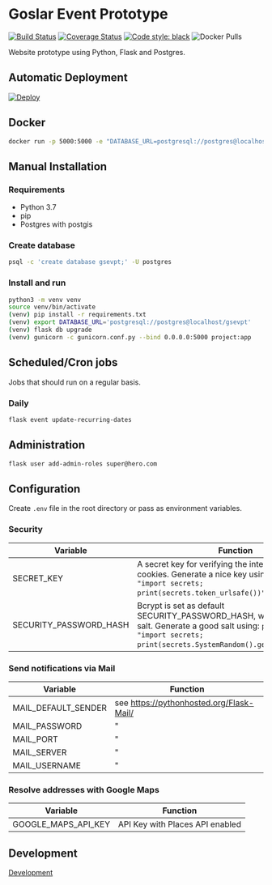 # Goslar Event Prototype

[![Build Status](https://travis-ci.com/DanielGrams/gsevpt.svg?branch=master)](https://travis-ci.com/DanielGrams/gsevpt) [![Coverage Status](https://coveralls.io/repos/github/DanielGrams/gsevpt/badge.svg?branch=master)](https://coveralls.io/github/DanielGrams/gsevpt?branch=master) [![Code style: black](https://img.shields.io/badge/code%20style-black-000000.svg)](https://github.com/psf/black) ![Docker Pulls](https://img.shields.io/docker/pulls/danielgrams/gsevpt)

Website prototype using Python, Flask and Postgres.

## Automatic Deployment

[![Deploy](https://www.herokucdn.com/deploy/button.svg)](https://heroku.com/deploy)

## Docker

```sh
docker run -p 5000:5000 -e "DATABASE_URL=postgresql://postgres@localhost/gsevpt" danielgrams/gsevpt:latest
```

## Manual Installation

### Requirements

- Python 3.7
- pip
- Postgres with postgis

### Create database

```sh
psql -c 'create database gsevpt;' -U postgres
```

### Install and run

```sh
python3 -m venv venv
source venv/bin/activate
(venv) pip install -r requirements.txt
(venv) export DATABASE_URL='postgresql://postgres@localhost/gsevpt'
(venv) flask db upgrade
(venv) gunicorn -c gunicorn.conf.py --bind 0.0.0.0:5000 project:app
```

## Scheduled/Cron jobs

Jobs that should run on a regular basis.

### Daily

```sh
flask event update-recurring-dates
```

## Administration

```sh
flask user add-admin-roles super@hero.com
```

## Configuration

Create `.env` file in the root directory or pass as environment variables.

### Security

| Variable | Function |
| --- | --- |
| SECRET_KEY | A secret key for verifying the integrity of signed cookies. Generate a nice key using `python3 -c "import secrets; print(secrets.token_urlsafe())"`. |
| SECURITY_PASSWORD_HASH | Bcrypt is set as default SECURITY_PASSWORD_HASH, which requires a salt. Generate a good salt using: `python3 -c "import secrets; print(secrets.SystemRandom().getrandbits(128))"`. |

### Send notifications via Mail

| Variable | Function |
| --- | --- |
| MAIL_DEFAULT_SENDER | see <https://pythonhosted.org/Flask-Mail/> |
| MAIL_PASSWORD | " |
| MAIL_PORT | " |
| MAIL_SERVER | " |
| MAIL_USERNAME | " |

### Resolve addresses with Google Maps

| Variable | Function |
| --- | --- |
| GOOGLE_MAPS_API_KEY | API Key with Places API enabled |

## Development

[Development](doc/development.md)
